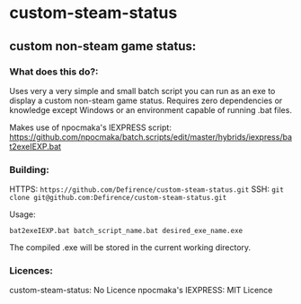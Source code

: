 # custom-steam-status

## custom non-steam game status:

### What does this do?:

Uses very a very simple and small batch script you can run as an exe to display a custom non-steam game status.
Requires zero dependencies or knowledge except Windows or an environment capable of running .bat files.

Makes use of npocmaka's IEXPRESS script: 
https://github.com/npocmaka/batch.scripts/edit/master/hybrids/iexpress/bat2exeIEXP.bat

### Building:

HTTPS: 
`https://github.com/Defirence/custom-steam-status.git`
SSH: 
`git clone git@github.com:Defirence/custom-steam-status.git`

Usage:

`bat2exeIEXP.bat batch_script_name.bat desired_exe_name.exe`

The compiled .exe will be stored in the current working directory.

### Licences:

custom-steam-status: No Licence
npocmaka's IEXPRESS: MIT Licence
